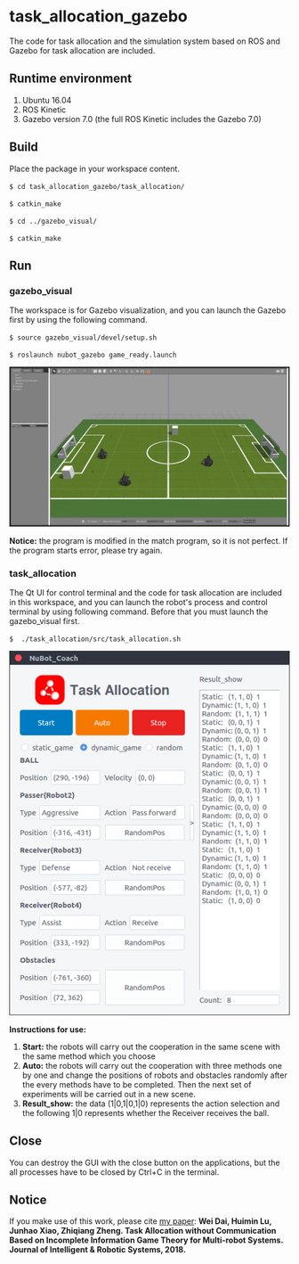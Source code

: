 # task_allocation_gazebo
The code for task allocation and the simulation system based on ROS and Gazebo for task allocation are included.

## Runtime environment

1. Ubuntu 16.04
2. ROS Kinetic
3. Gazebo version 7.0 (the full ROS Kinetic includes the Gazebo 7.0)

## Build

Place the package in your workspace content.

`$ cd task_allocation_gazebo/task_allocation/`

`$ catkin_make`

`$ cd ../gazebo_visual/`

`$ catkin_make`

## Run

### gazebo_visual

The workspace is for Gazebo visualization, and you can launch the Gazebo first by using the following command. 

`$ source gazebo_visual/devel/setup.sh`

`$ roslaunch nubot_gazebo game_ready.launch`

![](image/Gazebo.png)

**Notice:** the program is modified in the match program, so it is not perfect. If the program starts error, please try again.

### task_allocation

The Qt UI for control terminal and the code for task allocation are included in this workspace, and you can launch the robot's process and control terminal by using following command. Before that you must launch the gazebo_visual first.

`$  ./task_allocation/src/task_allocation.sh `

![](image/Coach.png)

**Instructions for use:**  

1. **Start:** the robots will carry out the cooperation in the same scene with the same method which you choose
2. **Auto:** the robots will carry out the cooperation with three methods one by one and change the positions of robots and obstacles randomly after the every methods have to be completed. Then the next set of experiments will be carried out in a new scene.
3. **Result_show:** the data (1|0,1|0,1|0) represents the action selection and the following 1|0 represents whether the Receiver receives the ball.  

## Close

You can destroy the GUI with the close button on the applications, but the all processes have to be closed by Ctrl+C in the terminal.

## Notice
If you make use of this work, please cite [my paper](https://www.trustie.net/attachments/download/217721/Task%20Allocation%20without%20Communication%20Based%20on%20Incomplete%20Information%20Game%20Theory%20for%20Multi-robot%20Systems.pdf): **Wei Dai, Huimin Lu, Junhao Xiao, Zhiqiang Zheng. Task Allocation without Communication Based on Incomplete Information Game Theory for Multi-robot Systems. Journal of Intelligent & Robotic Systems, 2018.**
